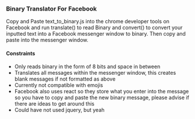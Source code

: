 ### Binary Translator For Facebook
Copy and Paste text_to_binary.js into the chrome developer tools on Facebook and run translate() to read Binary and convert() to convert your inputted text into a Facebook messenger window to binary. Then copy and paste into the messenger window.

#### Constraints
- Only reads binary in the form of 8 bits and space in between
- Translates all messages within the messenger window, this creates blank messages if not formatted as above
- Currently not compatible with emojis
- Facebook also uses react so they store what you enter into the message so you have to copy and paste the new binary message, please advise if there are ideas to get around this
- Could have not used jquery, but yeah
